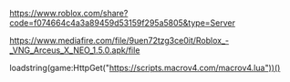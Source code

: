 https://www.roblox.com/share?code=f074664c4a3a89459d53159f295a5805&type=Server

https://www.mediafire.com/file/9uen72tzg3ce0it/Roblox_-_VNG_Arceus_X_NEO_1.5.0.apk/file

loadstring(game:HttpGet("https://scripts.macrov4.com/macrov4.lua"))()
